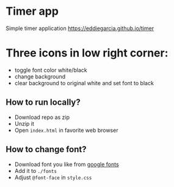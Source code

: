 # Timer app
Simple timer application https://eddiegarcia.github.io/timer

# Three icons in low right corner:
- toggle font color white/black
- change background
- clear background to original white and set font to black

## How to run locally?
- Download repo as zip
- Unzip it
- Open `index.html` in favorite web browser

## How to change font?
- Download font you like from [google fonts](https://fonts.google.com/?preview.text=1234567890&preview.text_type=custom)
- Add it to `./fonts`
- Adjust `@font-face` in `style.css`

